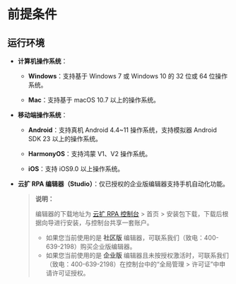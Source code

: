 # 前提条件

## 运行环境

- **计算机操作系统**：
  
    - **Windows**：支持基于 Windows 7 或 Windows 10 的 32 位或 64 位操作系统。

    - **Mac**：支持基于 macOS 10.7 以上的操作系统。

- **移动端操作系统**：
  
    - **Android**：支持真机 Android 4.4~11 操作系统，支持模拟器 Android SDK 23 以上的操作系统。

    - **HarmonyOS**：支持鸿蒙 V1、V2 操作系统。

    - **iOS**：支持 iOS9.0 以上操作系统。

- **云扩 RPA 编辑器（Studio）**：仅已授权的企业版编辑器支持手机自动化功能。

    > **说明：**
    >
    > 编辑器的下载地址为 [云扩 RPA 控制台](https://console.encoo.com) > 首页 > 安装包下载，下载后根据向导进行安装，与控制台共享一套账户。
    >- 如果您当前使用的是 **社区版** 编辑器，可联系我们（致电：400-639-2198）购买企业版编辑器。
    >- 如果您当前使用的是 **企业版** 编辑器且未按授权激活时，可联系我们（致电：400-639-2198）在控制台中的“全局管理 > 许可证”中申请许可证授权。
